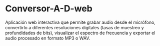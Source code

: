 # Conversor-A-D-web
Aplicación web interactiva que permite grabar audio desde el micrófono, convertirlo a diferentes resoluciones digitales (tasas de muestreo y profundidades de bits), visualizar el espectro de frecuencia y exportar el audio procesado en formato MP3 o WAV.
